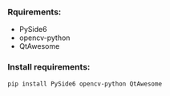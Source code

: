 ### Rquirements:
- PySide6
- opencv-python
- QtAwesome

### Install requirements:
```
pip install PySide6 opencv-python QtAwesome
```

